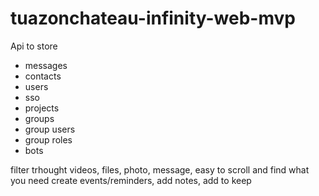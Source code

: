 # tuazonchateau-infinity-web-mvp

Api to store 

- messages
- contacts
- users
- sso
- projects
- groups
- group users
- group roles
- bots



filter trhought videos, files, photo, message, easy to scroll and find what you need
create events/reminders, add notes, add to keep